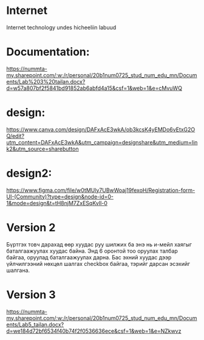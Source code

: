 # Internet
Internet technology undes hicheeliin labuud
# Documentation: 
https://nummta-my.sharepoint.com/:w:/r/personal/20b1num0725_stud_num_edu_mn/Documents/Lab%203%20tailan.docx?d=w57a807bf2f5841bd91852ab6abfd4a15&csf=1&web=1&e=cMvuWQ
# design:
https://www.canva.com/design/DAFxAcE3wkA/ob3kcsK4yEMDo6vEtxG2OQ/edit?utm_content=DAFxAcE3wkA&utm_campaign=designshare&utm_medium=link2&utm_source=sharebutton
# design2:
https://www.figma.com/file/w0tMUly7UBwWoaj19fexoH/Registration-form-UI-(Community)?type=design&node-id=0-1&mode=design&t=tH8njM7ZxESqKvIl-0

# Version 2
Бүртгэх товч дарахад өөр хуудас руу шилжих ба энэ нь и-мейл хаягыг баталгаажуулах хуудас байна. Энд 6 оронтой тоо оруулах талбар байгаа, оруулад баталгаажуулах дарна. Бас эхний хуудас дээр үйлчилгээний нөхцөл шалгах checkbox байгаа, тэрийг дарсан эсэхийг шалгана.

# Version 3
https://nummta-my.sharepoint.com/:w:/r/personal/20b1num0725_stud_num_edu_mn/Documents/Lab5_tailan.docx?d=we184d72bf6534f40b74f2f0536636ece&csf=1&web=1&e=NZkwvz
